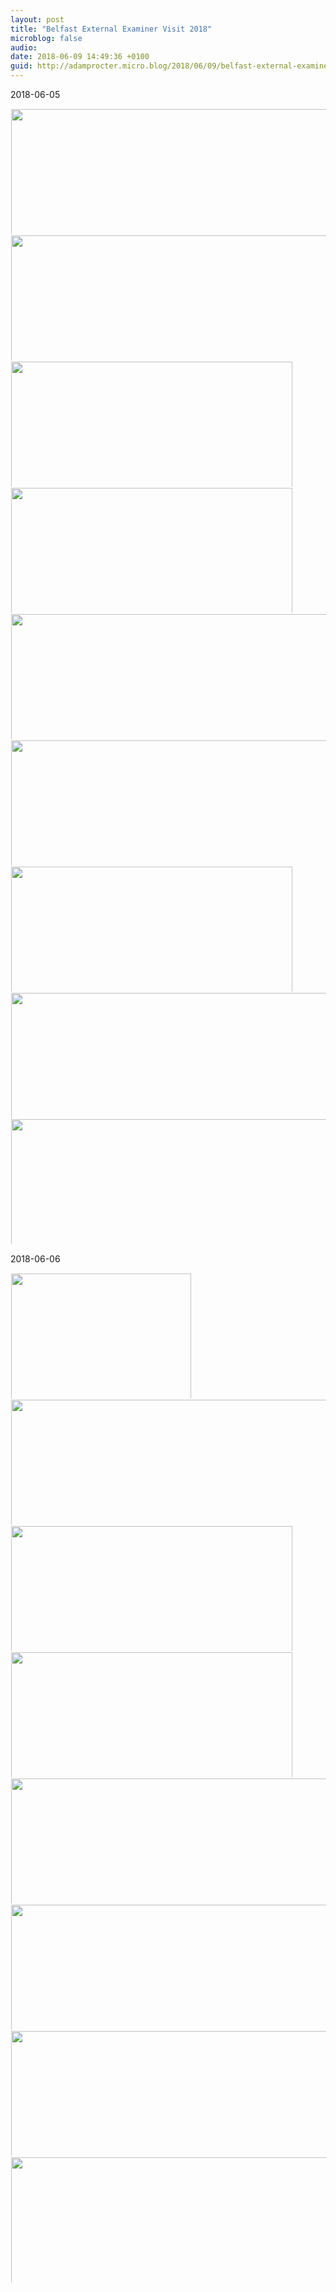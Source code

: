 ```yaml
---
layout: post
title: "Belfast External Examiner Visit 2018"
microblog: false
audio: 
date: 2018-06-09 14:49:36 +0100
guid: http://adamprocter.micro.blog/2018/06/09/belfast-external-examiner.html
---
```

2018-06-05

<a href="http://discursive.adamprocter.co.uk/uploads/2018/f8410e7fe3.jpg"><img src="http://discursive.adamprocter.co.uk/uploads/2018/f8410e7fe3.jpg" width="450" height="600" style="display: inline-block; max-height: 200px; width: auto; padding: 1px;" class="sunlit_image" /></a><a href="http://discursive.adamprocter.co.uk/uploads/2018/59ae80ace3.jpg"><img src="http://discursive.adamprocter.co.uk/uploads/2018/59ae80ace3.jpg" width="450" height="600" style="display: inline-block; max-height: 200px; width: auto; padding: 1px;" class="sunlit_image" /></a><a href="http://discursive.adamprocter.co.uk/uploads/2018/4ef1a3dfff.jpg"><img src="http://discursive.adamprocter.co.uk/uploads/2018/4ef1a3dfff.jpg" width="600" height="450" style="display: inline-block; max-height: 200px; width: auto; padding: 1px;" class="sunlit_image" /></a><a href="http://discursive.adamprocter.co.uk/uploads/2018/37d2bb0341.jpg"><img src="http://discursive.adamprocter.co.uk/uploads/2018/37d2bb0341.jpg" width="600" height="450" style="display: inline-block; max-height: 200px; width: auto; padding: 1px;" class="sunlit_image" /></a><a href="http://discursive.adamprocter.co.uk/uploads/2018/8d35cf5b11.jpg"><img src="http://discursive.adamprocter.co.uk/uploads/2018/8d35cf5b11.jpg" width="450" height="600" style="display: inline-block; max-height: 200px; width: auto; padding: 1px;" class="sunlit_image" /></a><a href="http://discursive.adamprocter.co.uk/uploads/2018/3bc9d92c57.jpg"><img src="http://discursive.adamprocter.co.uk/uploads/2018/3bc9d92c57.jpg" width="600" height="600" style="display: inline-block; max-height: 200px; width: auto; padding: 1px;" class="sunlit_image" /></a><a href="http://discursive.adamprocter.co.uk/uploads/2018/4a8f4a0297.jpg"><img src="http://discursive.adamprocter.co.uk/uploads/2018/4a8f4a0297.jpg" width="600" height="450" style="display: inline-block; max-height: 200px; width: auto; padding: 1px;" class="sunlit_image" /></a><a href="http://discursive.adamprocter.co.uk/uploads/2018/f311477774.jpg"><img src="http://discursive.adamprocter.co.uk/uploads/2018/f311477774.jpg" width="450" height="600" style="display: inline-block; max-height: 200px; width: auto; padding: 1px;" class="sunlit_image" /></a><a href="http://discursive.adamprocter.co.uk/uploads/2018/84aee503de.jpg"><img src="http://discursive.adamprocter.co.uk/uploads/2018/84aee503de.jpg" width="600" height="600" style="display: inline-block; max-height: 200px; width: auto; padding: 1px;" class="sunlit_image" /></a>



2018-06-06

<a href="http://discursive.adamprocter.co.uk/uploads/2018/b83d65d05c.jpg"><img src="http://discursive.adamprocter.co.uk/uploads/2018/b83d65d05c.jpg" width="410" height="288" style="display: inline-block; max-height: 200px; width: auto; padding: 1px;" class="sunlit_image" /></a><a href="http://discursive.adamprocter.co.uk/uploads/2018/8a247a794a.jpg"><img src="http://discursive.adamprocter.co.uk/uploads/2018/8a247a794a.jpg" width="450" height="600" style="display: inline-block; max-height: 200px; width: auto; padding: 1px;" class="sunlit_image" /></a><a href="http://discursive.adamprocter.co.uk/uploads/2018/5ec01718b9.jpg"><img src="http://discursive.adamprocter.co.uk/uploads/2018/5ec01718b9.jpg" width="600" height="450" style="display: inline-block; max-height: 200px; width: auto; padding: 1px;" class="sunlit_image" /></a><a href="http://discursive.adamprocter.co.uk/uploads/2018/4f16c24484.jpg"><img src="http://discursive.adamprocter.co.uk/uploads/2018/4f16c24484.jpg" width="600" height="450" style="display: inline-block; max-height: 200px; width: auto; padding: 1px;" class="sunlit_image" /></a><a href="http://discursive.adamprocter.co.uk/uploads/2018/e7f6c00440.jpg"><img src="http://discursive.adamprocter.co.uk/uploads/2018/e7f6c00440.jpg" width="450" height="600" style="display: inline-block; max-height: 200px; width: auto; padding: 1px;" class="sunlit_image" /></a><a href="http://discursive.adamprocter.co.uk/uploads/2018/50c62b755f.jpg"><img src="http://discursive.adamprocter.co.uk/uploads/2018/50c62b755f.jpg" width="450" height="600" style="display: inline-block; max-height: 200px; width: auto; padding: 1px;" class="sunlit_image" /></a><a href="http://discursive.adamprocter.co.uk/uploads/2018/46c7f7b6d8.jpg"><img src="http://discursive.adamprocter.co.uk/uploads/2018/46c7f7b6d8.jpg" width="450" height="600" style="display: inline-block; max-height: 200px; width: auto; padding: 1px;" class="sunlit_image" /></a><a href="http://discursive.adamprocter.co.uk/uploads/2018/5fdaa8d70b.jpg"><img src="http://discursive.adamprocter.co.uk/uploads/2018/5fdaa8d70b.jpg" width="450" height="600" style="display: inline-block; max-height: 200px; width: auto; padding: 1px;" class="sunlit_image" /></a>



